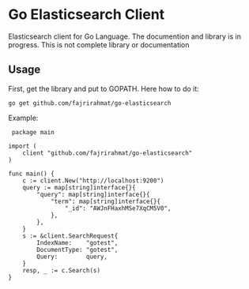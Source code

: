 **Go Elasticsearch Client**
=======================
Elasticsearch client for Go Language.
The documention and library is in progress. This is not complete library or documentation

**Usage**
-----
First, get the library and put to GOPATH. Here how to do it:

    go get github.com/fajrirahmat/go-elasticsearch

Example: 

   

     package main
    
    import (
    	client "github.com/fajrirahmat/go-elasticsearch"
    )
    
    func main() {
    	c := client.New("http://localhost:9200")
    	query := map[string]interface{}{
    		"query": map[string]interface{}{
    			"term": map[string]interface{}{
    				"_id": "AWJnFHaxhMSe7XqCM5V0",
    			},
    		},
    	}
    	s := &client.SearchRequest{
    		IndexName:    "gotest",
    		DocumentType: "gotest",
    		Query:        query,
    	}
    	resp, _ := c.Search(s)
    }